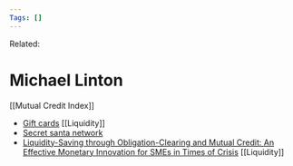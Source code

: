 ```yaml
---
Tags: []
---
```

Related: 
# Michael Linton

[[Mutual Credit Index]]
- [Gift cards](https://docs.google.com/document/d/1hAmoFAR8Kw5VaFS4vFdzpntftuUORmM0FaDYgHNll54/edit) [[Liquidity]]
- [Secret santa network](https://docs.google.com/document/d/1snquVv7V9wyInu5Em_5X2_gwrhaFI6hi_24SfQuCYyc/edit)
- [Liquidity-Saving through Obligation-Clearing and Mutual Credit: An Effective Monetary Innovation for SMEs in Times of Crisis](https://www.mdpi.com/1911-8074/13/12/295) [[Liquidity]]
